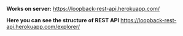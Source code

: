 **Works on server:**
https://loopback-rest-api.herokuapp.com/

**Here you can see the structure of REST API**
https://loopback-rest-api.herokuapp.com/explorer/

